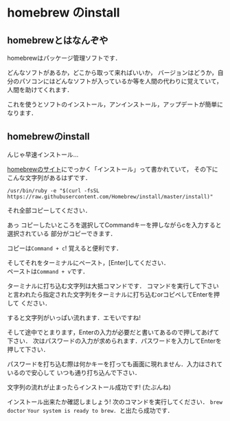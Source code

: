 # homebrew のinstall

## homebrewとはなんぞや

homebrewはパッケージ管理ソフトです．  

どんなソフトがあるか，どこから取って来ればいいか，
バージョンはどうか，自分のパソコンにはどんなソフトが入っているか等を人間の代わりに覚えていて，
人間を助けてくれます．  

これを使うとソフトのインストール，アンインストール，アップデートが簡単になります．


## homebrewのinstall

んじゃ早速インストール…

[homebrewのサイト](https://brew.sh/index_ja.html)にでっかく「インストール」って書かれていて，
その下にこんな文字列があるはずです．  

```
/usr/bin/ruby -e "$(curl -fsSL https://raw.githubusercontent.com/Homebrew/install/master/install)"
```

それ全部コピーしてください．  

あっ コピーしたいところを選択してCommandキーを押しながらcを入力すると選択されている
部分がコピーできます．  

コピーは`Command + c`! 覚えると便利です．

そしてそれをターミナルにペースト，[Enter]してください．  
ペーストは`Command + v`です．

ターミナルに打ち込む文字列は大抵コマンドです．
コマンドを実行して下さいと言われたら指定された文字列をターミナルに打ち込むorコピペしてEnterを押して
ください．    


すると文字列がいっぱい流れます．エモいですね!    

そして途中でとまります，Enterの入力が必要だと書いてあるので押してあげて下さい．
次はパスワードの入力が求められます．パスワードを入力してEnterを押して下さい．

パスワードを打ち込む際は何かキーを打っても画面に現れません．入力はされているので安心して
いつも通り打ち込んで下さい．    


文字列の流れが止まったらインストール成功です! (たぶんね)


インストール出来たか確認しましょう! 次のコマンドを実行してください．
```brew doctor```
`Your system is ready to brew. `と出たら成功です．
```
